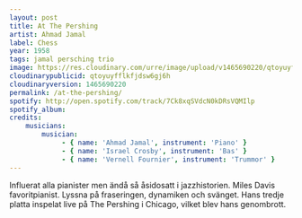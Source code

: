 ```yaml
---
layout: post
title: At The Pershing
artist: Ahmad Jamal
label: Chess
year: 1958
tags: jamal persching trio
image: https://res.cloudinary.com/urre/image/upload/v1465690220/qtoyuyfflkfjdsw6gj6h.jpg
cloudinarypublicid: qtoyuyfflkfjdsw6gj6h
cloudinaryversion: 1465690220
permalink: /at-the-pershing/
spotify: http://open.spotify.com/track/7Ck8xqSVdcN0kDRsVQMIlp
spotify_album: 
credits:
    musicians:
        musician:
             - { name: 'Ahmad Jamal', instrument: 'Piano' }
             - { name: 'Israel Crosby', instrument: 'Bas' }
             - { name: 'Vernell Fournier', instrument: 'Trummor' }
---
```


Influerat alla pianister men ändå så åsidosatt i jazzhistorien. Miles Davis favoritpianist. Lyssna på fraseringen, dynamiken och svänget. Hans tredje platta inspelat live på The Pershing i Chicago, vilket blev hans genombrott.